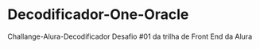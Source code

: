# Decodificador-One-Oracle

Challange-Alura-Decodificador
Desafio #01 da trilha de Front End da Alura
